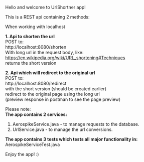 Hello and welcome to UrlShortner app!

This is a REST api containing 2 methods:

When working with localhost 

**1. Api to shorten the url** <br />
POST to: <br />
http://localhost:8080/shorten <br />
With long url in the request body, like: <br />
https://en.wikipedia.org/wiki/URL_shortening#Techniques <br />
returns the short version <br />

**2. Api which will redirect to the original url** <br />
POST to: <br />
http://localhost:8080/redirect <br />
with the short version (should be created earlier) <br />
redirect to the original page using the long url <br />
(preview response in postman to see the page preview) <br />

Please note:<br />
**The app contains 2 services:** <br />
1. AerospikeService.java  - to manage requests to the database. <br />
2. UrlService.java - to manage the url conversions. <br />

**The app contains 3 tests which tests all major functionality in:** <br />
AerospikeServiceTest.java <br />

Enjoy the app! :) <br />